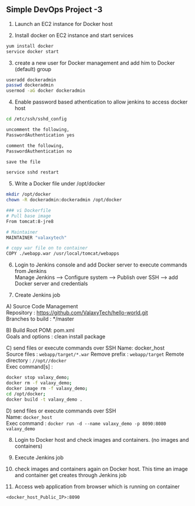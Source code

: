 ## Simple DevOps Project -3 


1. Launch an EC2 instance for Docker host

2. Install docker on EC2 instance and start services 
  ```sh 
  yum install docker
  service docker start
  ```

3. create a new user for Docker management and add him to Docker (default) group
```sh
useradd dockeradmin
passwd dockeradmin
usermod -aG docker dockeradmin
```

4. Enable password based athentication to allow jenkins to access docker host
```sh
cd /etc/ssh/sshd_config

uncomment the following,
PasswordAuthentication yes

comment the following,
PasswordAuthentication no

save the file

service sshd restart
```

5. Write a Docker file under /opt/docker

```sh
mkdir /opt/docker
chown -R dockeradmin:dockeradmin /opt/docker

### vi Dockerfile
# Pull base image 
From tomcat:8-jre8 

# Maintainer
MAINTAINER "valaxytech" 

# copy war file on to container 
COPY ./webapp.war /usr/local/tomcat/webapps
```

6. Login to Jenkins console and add Docker server to execute commands from Jenkins  
Manage Jenkins --> Configure system -->  Publish over SSH --> add Docker server and credentials

7. Create Jenkins job 

A) Source Code Management  
 Repository : https://github.com/ValaxyTech/hello-world.git  
 Branches to build : */master  

B) Build
 Root POM: pom.xml  
 Goals and options : clean install package  
 
C) send files or execute commands over SSH
 Name: docker_host  
 Source files	: `webapp/target/*.war`
 Remove prefix	: `webapp/target`
 Remote directory	: `//opt//docker`  
 Exec command[s]	: 
  ```sh
  docker stop valaxy_demo;
  docker rm -f valaxy_demo;
  docker image rm -f valaxy_demo;
  cd /opt/docker;
  docker build -t valaxy_demo .
  ```

D) send files or execute commands over SSH  
  Name: `docker_host`  
  Exec command	: `docker run -d --name valaxy_demo -p 8090:8080 valaxy_demo`  

8. Login to Docker host and check images and containers. (no images and containers)

9. Execute Jenkins job

10. check images and containers again on Docker host. This time an image and container get creates through Jenkins job

11. Access web application from browser which is running on container
```
<docker_host_Public_IP>:8090
```
